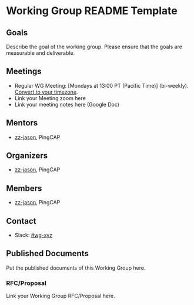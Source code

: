 # Working Group README Template

## Goals

Describe the goal of the working group. Please ensure that the goals are measurable and deliverable.

## Meetings

* Regular WG Meeting: [Mondays at 13:00 PT (Pacific Time)] (bi-weekly). [Convert to your timezone](http://www.thetimezoneconverter.com/?t=13:00&tz=PT%20%28Pacific%20Time%29).
* Link your Meeting zoom here
* Link your meeting notes here (Google Doc)

## Mentors

- [zz-jason](https://github.com/zz-jason), PingCAP

## Organizers

* [zz-jason](https://github.com/zz-jason), PingCAP

## Members

- [zz-jason](https://github.com/zz-jason), PingCAP


## Contact
- Slack: [#wg-xyz](https://join.slack.com/t/tidbcommunity/shared_invite/enQtNzc0MzI4ODExMDc4LWYwYmIzMjZkYzJiNDUxMmZlN2FiMGJkZjAyMzQ5NGU0NGY0NzI3NTYwMjAyNGQ1N2I2ZjAxNzc1OGUwYWM0NzE)

## Published Documents

Put the published documents of this Working Group here.

### RFC/Proposal

Link your Working Group RFC/Proposal here.